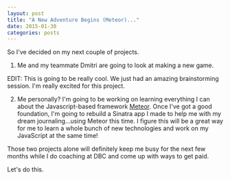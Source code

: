 ```yaml
---
layout: post
title: "A New Adventure Begins (Meteor)..."
date: 2015-01-30
categories: posts
---
```


So I've decided on my next couple of projects.

1. Me and my teammate Dmitri are going to look at making a new game.

EDIT: This is going to be really cool. We just had an amazing brainstorming session. I'm really excited for this project.

2. Me personally? I'm going to be working on learning everything I can about the Javascript-based framework [Meteor][meteor]. Once I've got a good foundation, I'm going to rebuild a Sinatra app I made to help me with my dream journaling...using Meteor this time. I figure this will be a great way for me to learn a whole bunch of new technologies and work on my JavaScript at the same time!

Those two projects alone will definitely keep me busy for the next few months while I do coaching at DBC and come up with ways to get paid.

Let's do this.

[meteor]: https://www.meteor.com/